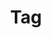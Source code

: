 ---
layout: pattern
categories: [patterns, tag]
title: Tag
type: [sub-nav-item]
permalink: /patterns/tag/
variations: true
overview: Lorem ipsum dolor sit amet, consectetur adipiscing elit, sed do eiusmod tempor incididunt ut labore et dolore magna aliqua. Interdum velit euismod in pellentesque. 
description: |
    
usa-link: "https://designsystem.digital.gov/components/tag/"
specification: |
#spec:
tags:
 - text: DEFAULT
   type: 
### options: if blank, default size tag is applied
yml: |
  
  tags:
  - text: DEFAULT
    type: 
      ### type options: 
        ### big

jekyll: |

  "{% include patterns/tag/tag-jk.md %}"
### Paths to view design and code... 
## designimg: can be used to show an image of the design until a coded version can be created. The htmlpath & csspath should be located in the pattens folder. Read more about creating coded components in /docs/creating-patterns 
# designimg: 

htmlpath: patterns/tag/tag.md
csspath: patterns/tag/index.scss
---